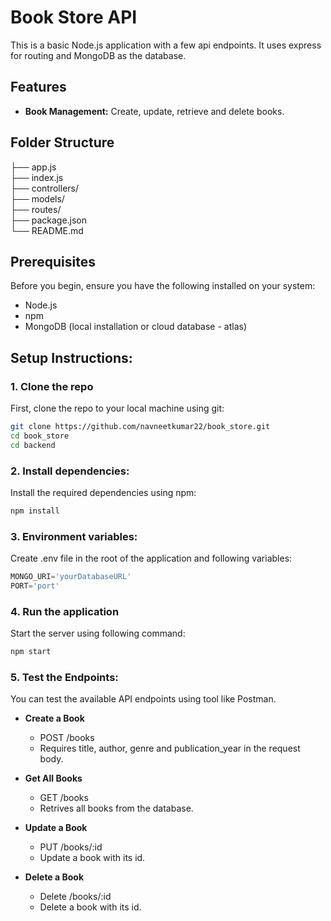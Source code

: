 # Book Store API
This is a basic Node.js application with a few api endpoints. It uses express for routing and MongoDB as the database. 

## Features
- **Book Management:** Create, update, retrieve and delete books.

## Folder Structure
├── app.js <br/>
├── index.js <br/>
├── controllers/ <br/>
├── models/ <br/>
├── routes/ <br/>
├── package.json <br/>
└── README.md <br/>

## Prerequisites
Before you begin, ensure you have the following installed on your system:
- Node.js
- npm
- MongoDB (local installation or cloud database - atlas)

## Setup Instructions:

### 1. Clone the repo
First, clone the repo to your local machine using git:
```bash
git clone https://github.com/navneetkumar22/book_store.git
cd book_store
cd backend
```

### 2. Install dependencies:
Install the required dependencies using npm:
```bash
npm install
```

### 3. Environment variables:
Create .env file in the root of the application and following variables:
```js
MONGO_URI='yourDatabaseURL'
PORT='port'
```

### 4. Run the application
Start the server using following command:
```bash
npm start
```

### 5. Test the Endpoints:
You can test the available API endpoints using tool like Postman.

- **Create a Book**
    - POST /books
    - Requires title, author, genre and publication_year in the request body.

- **Get All Books**
    - GET /books
    - Retrives all books from the database.

- **Update a Book**
    - PUT /books/:id
    - Update a book with its id.

- **Delete a Book**
    - Delete /books/:id
    - Delete a book with its id.